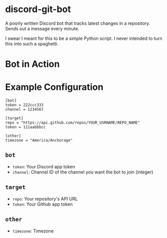 # discord-git-bot 

A poorly written Discord bot that tracks latest changes in a repository. Sends out a message every minute.

I swear I meant for this to be a simple Python script. I never intended to turn this into such a spaghetti. 

# Bot in Action 



# Example Configuration 

```
[bot]
token = 222ccc333
channel = 1234567

[target]
repo = "https://api.github.com/repos/YOUR_USRNAME/REPO_NAME"
token = 111aabbbcc

[other]
timezone = "America/Anchorage"
```

## `bot` 

- `token`: Your Discord app token 
- `channel`: Channel ID of the channel you want the bot to join (integer) 

## `target` 

- `repo`: Your repository's API URL
- `token`: Your Github app token 

## `other`
- `timezone`: Timezone




